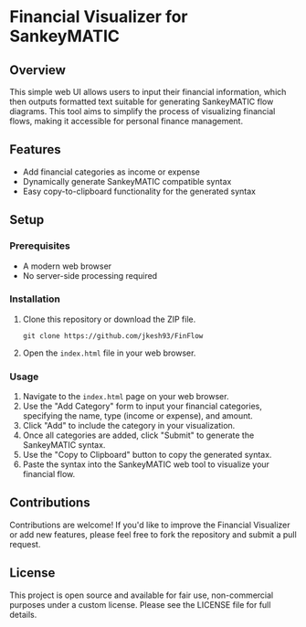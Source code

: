 
# Financial Visualizer for SankeyMATIC

## Overview
This simple web UI allows users to input their financial information, which then outputs formatted text suitable for generating SankeyMATIC flow diagrams. This tool aims to simplify the process of visualizing financial flows, making it accessible for personal finance management.

## Features
- Add financial categories as income or expense
- Dynamically generate SankeyMATIC compatible syntax
- Easy copy-to-clipboard functionality for the generated syntax

## Setup

### Prerequisites
- A modern web browser
- No server-side processing required

### Installation
1. Clone this repository or download the ZIP file.
    ```
    git clone https://github.com/jkesh93/FinFlow
    ```
2. Open the `index.html` file in your web browser.

### Usage
1. Navigate to the `index.html` page on your web browser.
2. Use the "Add Category" form to input your financial categories, specifying the name, type (income or expense), and amount.
3. Click "Add" to include the category in your visualization.
4. Once all categories are added, click "Submit" to generate the SankeyMATIC syntax.
5. Use the "Copy to Clipboard" button to copy the generated syntax.
6. Paste the syntax into the SankeyMATIC web tool to visualize your financial flow.

## Contributions
Contributions are welcome! If you'd like to improve the Financial Visualizer or add new features, please feel free to fork the repository and submit a pull request.

## License
This project is open source and available for fair use, non-commercial purposes under a custom license. Please see the LICENSE file for full details.
